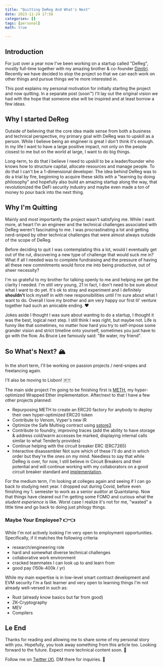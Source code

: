 ```yaml
---
title: "Quitting DeReg And What's Next"
date: 2023-11-24 17:58
categories: []
tags: [personal]
math: true

---
```


## Introduction

For just over a year now I've been working on a startup called "DeReg", mostly full-time together
with my amazing brother & co-founder [Dimitri](https://twitter.com/dimidumo). Recently we have
decided to stop the project so that we can each work on other things and pursue things we're more
interested in.

This post explains my personal motivation for initially starting the project and now quitting. In
a separate post (soon™️) I'll lay out the original vision we had with the hope that someone else
will be inspired and at least borrow a few ideas.

## Why I started DeReg

Outside of believing that the core idea made sense from both a business and technical perspective,
my primary goal with DeReg was to upskill as a person. While I believe being an engineer is great
I don't think it's enough. In my life I want to have a large positive impact, not only on the people
closest to me but on the world at large, I want to do big things.

Long-term, to do that I believe I need to upskill to be a leader/founder who knows how to
structure capital, allocate resources and manage people. To do that I can't be a 1-dimensional
developer. The idea behind DeReg was to do a trial by fire, beginning to acquire these skills with
a "learning by doing philosophy" and hopefully also build an amazing startup along the way, that
revolutionized the DeFi security industry and maybe even made a ton of money to pour back into the
next thing.

## Why I'm Quitting

Mainly and most importantly the project wasn't satisfying me. While I want more, at heart I'm an
engineer and the technical challenges associated with DeReg weren't fascinating to me. I was
procrastinating a lot and getting nerd-sniped by other technical challenges that were almost
always outside of the scope of DeReg.

Before deciding to quit I was contemplating this a lot, would I eventually get out of the
rut, discovering a new type of challenge that would suck me in? What if all I needed was to
complete fundraising and the pressure of having all these new commitments would force me into
being productive, out of sheer necessity?

I'm so grateful to my brother for talking openly to me and helping me get the clarity I needed.
I'm still very young, 21 in fact, I don't need to be sure about what I want to do yet. It's ok to
stray and experiment and I definitely **shouldn't** lock myself in with new responsibilities until
I'm sure about what I want to do. Overall I love my brother and am very happy our first lil' venture
together had such an amicable ending. ❤️

Jokes aside I thought I was sure about wanting to do a startup, I thought it was the best, logical
next step. I still think I was right, but maybe not. Life is funny like that sometimes, no matter
how hard you try to self-impose some grander vision and strict timeline onto yourself, sometimes you
just have to go with the flow. As Bruce Lee famously said: "Be water, my friend".

## So What's Next? 🏔️

In the short term, I'll be working on passion projects / nerd-snipes and freelancing again.

I'll also be moving to Lisbon! 🇵🇹

The main side project I'm going to be finishing first is
[METH](https://github.com/philogy/meth-weth), my hyper-optimized Wrapped Ether implementation.
After/next to that I have a few other projects planned:
- Repurposing METH to create an ERC20 factory for anybody to deploy their own hyper-optimized ERC20 token
- Contribute to Venom, Vyper's new IR
- Optimize the Safe Multisig contract using [sstore3](https://github.com/philogy/sstore3)
- Contribute to foundry, improving traces (add the ability to have storage & address cold/warm accesses be marked, displaying internal calls similar to what Tenderly provides)
- Continue helping with the circuit breaker ERC (ERC7265)
- Interactive disassembler
Not sure which of these I'll do and in which order but they're the ones on my mind. Needless to say
that while DeReg is over, for now, I still believe in Circuit Breakers and their potential and will
continue working with my collaborators on a good circuit breaker standard and [implementation](https://github.com/defi-circuit-breaker/erc7265).

For the medium term, I'm looking at colleges again and seeing if I can go back to studying next
year. I dropped out during Covid, before even finishing my 1. semester to work as a senior auditor
at Quantstamp. Now that things have cleared out I'm getting some FOMO and curious what the _student
experience_ is like. Worst case I realize it's not for me, "wasted" a little time and go back to
doing just philogy things.

### Maybe Your Employee? 👉👈

While I'm not actively looking I'm very open to employment opportunities. Specifically, if it matches
the following criteria:
- research/engineering role
- hard and somewhat diverse technical challenges
- collaborative work environment
- cracked teammates I can look up to and learn from
- good pay (150k-400k / yr)

While my main expertise is in low-level smart contract development and EVM security I'm a fast
learner and very open to learning things I'm not already well-versed in such as:
- Rust (already know basics but far from good)
- ZK-Cryptography
- MEV
- Compilers

## Le End

Thanks for reading and allowing me to share some of my personal story with you. Hopefully, you took
away something from this article too. Looking forward to the future. Expect more technical content
soon. 👀

Follow me on [Twitter ($X$)](https://twitter.com/real_philogy). DM there for inquiries. 📩
